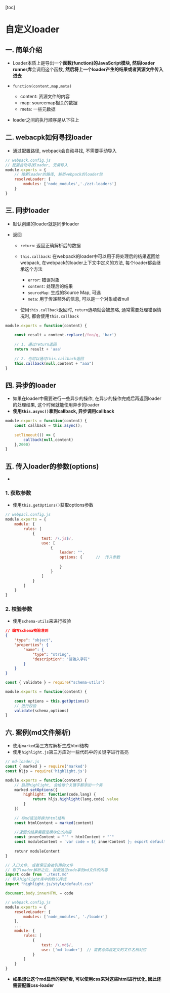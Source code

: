 [toc]

# 自定义loader

## 一. 简单介绍

- Loader本质上是导出一个**函数(function)**的JavaScript模块, 然后**loader runner库**会调用这个函数, **然后将上一个loader产生的结果或者资源文件传入进去**

- `function(content,map,meta)`
  - content: 资源文件的内容
  - map: sourcemap相关的数据
  - meta: 一些元数据



- loader之间的执行顺序是从下往上



## 二. webacpk如何寻找loader

- 通过配置路径, webpack会自动寻找, 不需要手动导入

```js
// webpack.config.js
// 配置自动寻找loader, 无需导入
module.exports = {
    // 搜索loader的路径, 解析webpack的loader包
    resolveLoader: {
        modules: ['node_modules','./zzt-loaders']
    }
}
```



## 三. 同步loader

- 默认创建的loader就是同步loader

- 返回

  - `return`: 返回正确解析后的数据
  - `this.callback`: 在webpack的loader中可以用于将处理后的结果返回给webpack, 在webpack的loader上下文中定义的方法, 每个loader都会继承这个方法
    - `error`: 错误对象
    - `content`: 处理后的结果
    - `sourceMap`: 生成的Source Map, 可选
    - `meta`: 用于传递额外的信息, 可以是一个对象或者null


  - 使用`this.callback`返回时, `return`选项就会被忽略, 通常需要处理错误情况时, 都会使用`this.callback`

```js
module.exports = function(content) {
    
    const result = content.replace(/foo/g, 'bar')
    
    // 1. 通过return返回
    return result + 'aaa'
    
    // 2. 也可以通过this.callback返回
    this.callback(null,content + "aaa")
}
```



## 四. 异步的loader

- 如果在loader中需要进行一些异步的操作, 在异步的操作完成后再返回loader的处理结果, 这个时候就能使用异步的loader
- **使用`this.async()`拿到callback, 异步调用callback**

```js
module.exports = function(content) {
    const callback = this.async();
    
    setTimeout(() => {
        callback(null,content)
    },2000)
}
```



## 五. 传入loader的参数(options)

- 

### 1. 获取参数

- 使用`this.getOptions()`获取options参数

```js
// webpacl.config.js
module.exports = {
    module: {
        rules: [
            {
                test: /\.js$/,
                use: [
                    {
                        loader: "",
                        options: {		//	传入参数
                            
                        }
                    }
                ]
            }
        ]
    }
}
```



### 2. 校验参数

- 使用`schema-utils`来进行校验

```json
// 编写schema校验准则
{
    "type": "object",
    "properties": {
        "name": {
            "type": "string",
            "description": "请输入字符"
        }
    }
}
```

```js
const { validate } = require("schema-utils")

module.exports = function(content) {
    
    const options = this.getOptions()
    // 进行校验
    validate(schema,options)
}
```



## 六. 案例(md文件解析)

- 使用`marked`第三方库解析生成html结构
- 使用`highlight.js`第三方库对一些代码中的关键字进行高亮

```js
// md-loader.js
const { marked } = require('marked')
const hljs = require('highlight.js')

module.exports = function(content) {
    // 启用highlight, 会给每个关键字都添加一个类
    marked.setOptions({
        highlight: function(code,lang) {
            return hljs.highlight(lang,code).value
        }
    })
    
    // 将md语法转换为html结构
    const htmlContent = marked(content)
    
    //返回的结果需要是模块化的内容
    const innerContent = "`" + htmlContent + "`"
    const moduleContent = `var code = ${ innerContent }; export default code`
    
    retunr moduleContent
}
```

```js
// 入口文件, 或者保证会被引用的文件
// 有了loader解析之后, 就能通过code拿到md文件的内容
import code from './test.md'
// 导入highlight库中的默认样式
import "highlight.js/style/default.css"

document.body.innerHTML = code
```

```js
// webpack.config.js
module.exports = {
    resolveLoader: {
        modules: ['node_modules', './loader']
    },
    ...
	module: {
        rules: [
            {
                test: /\.md$/,
                use: ['md-loader']  // 需要与你自定义的文件名相对应
            }
        ]
    }
}
```



- **如果想让这个md显示的更好看, 可以使用css来对这些html进行优化, 因此还需要配置css-loader**